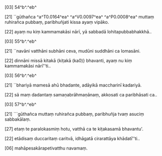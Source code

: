[03] 54^b^.^eb^

[21] ``gūthañca ^a^T0.0164^ea^ ^a^V0.0097^ea^ ^a^P0.0008^ea^ muttaṃ ruhirañca pubbaṃ,  paribhuñjati kissa ayaṃ vipāko.

[22] ayaṃ nu kiṃ kammamakāsi nārī, yā sabbadā  lohitapubbabhakkhā..

[03] 55^b^.^eb^

[21] ``navāni vatthāni subhāni ceva, mudūni suddhāni ca lomasāni.

[22] dinnāni missā kitakā {kiṭakā (ka0)} bhavanti, ayaṃ nu kiṃ kammamakāsi nārī''ti..

[03] 56^b^.^eb^

[21] ``bhariyā mamesā ahū bhadante, adāyikā maccharinī kadariyā.

[22] sā maṃ dadantaṃ samaṇabrāhmaṇānaṃ, akkosati ca  paribhāsati ca..

[03] 57^b^.^eb^

[21] ```gūthañca muttaṃ ruhirañca pubbaṃ, paribhuñja tvaṃ asuciṃ  sabbakālaṃ.

[27] etaṃ te paralokasmiṃ hotu, vatthā ca te kiṭakasamā  bhavantu'.

[22] etādisaṃ duccaritaṃ caritvā, idhāgatā cirarattāya  khādatī''ti..

[06] mahāpesakārapetivatthu navamaṃ.